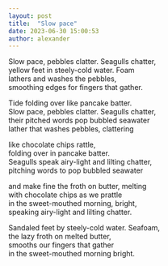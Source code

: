 ```yaml
---
layout: post
title:  "Slow pace"
date: 2023-06-30 15:00:53
author: alexander
---
```


Slow pace, pebbles clatter. Seagulls chatter,  
yellow feet in steely-cold water. Foam  
lathers and washes the pebbles,  
smoothing edges for fingers that gather.  
  
Tide folding over like pancake batter.  
Slow pace, pebbles clatter. Seagulls chatter,  
their pitched words pop bubbled seawater   
lather that washes pebbles, clattering  
  
like chocolate chips rattle,  
folding over in pancake batter.  
Seagulls speak airy-light and lilting chatter,  
pitching words to pop bubbled seawater  
  
and make fine the froth on butter, melting  
with chocolate chips as we prattle  
in the sweet-mouthed morning, bright,  
speaking airy-light and lilting chatter.  
  
Sandaled feet by steely-cold water. Seafoam,  
the lazy froth on melted butter,  
smooths our fingers that gather  
in the sweet-mouthed morning bright.  
